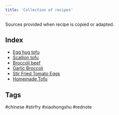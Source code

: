 ```yaml
---
title: 'Collection of recipes'
---
```

Sources provided when recipe is copied or adapted.

## Index 

- [Egg hug tofu](egg-hug-tofu)
- [Scallion tofu](scallion-tofu)
- [Broccoli beef](broccoli-beef)
- [Garlic Broccoli](garlic-broccoli)
- [Stir Fried Tomato Eggs](stir-fried-tomato-eggs)
- [Homemade Tofu](homemade-tofu)

## Tags
#chinese #stirfry #xiaohongshu #rednote
